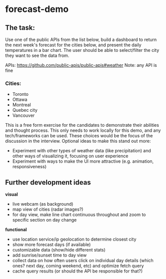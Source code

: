 # forecast-demo

## The task:

Use one of the public APIs from the list below, build a dashboard to return the next week's forecast for the cities below, and present the daily temperatures in a bar chart. The user should be able to select/filter the city they want to see the data from.

APIs: https://github.com/public-apis/public-apis#weather
Note: any API is fine

### Cities:
- Toronto
- Ottawa
- Montreal
- Quebec city
- Vancouver

This is a free form exercise for the candidates to demonstrate their abilities and thought process. This only needs to work locally for this demo, and any tech/frameworks can be used. These choices would be the focus of the discussion in the interview. Optional ideas to make this stand out more:
- Experiment with other types of weather data (like precipitation) and other ways of visualizing it, focusing on user experience
- Experiment with ways to make the UI more attractive (e.g. animation, responsiveness)


## Further development ideas
**visual**
- live webcam (as background)
- map view of cities (radar images?)
- for day view, make line chart continuous throughout and zoom to specific section on day change

**functional**
- use location service/ip geolocation to determine closest city
- show more forecast days (if available)
- customizable data (show/hide different stats)
- add sunrise/sunset time to day view
- collect data on how often users click on individual day details (which ones? next day, coming weekend, etc) and optimize fetch query
- cache query results (or should the API be responsible for that?)
